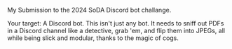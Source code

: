 My Submission to the 2024 SoDA Discord bot challange.

Your target: A Discord bot. This isn't just any bot. It needs to sniff out PDFs in a Discord channel like a detective, grab 'em, and flip them into JPEGs, all while being slick and modular, thanks to the magic of cogs.
